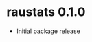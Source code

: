 <!-- # raustats 0.1.1
## Bug fixes:

## Changes:
* Add 'aggregates' and 'countries_only' options to `wb()` per bapfeld pr
* update cached data in `wb_cachelist`

-->

# raustats 0.1.0
* Initial package release
